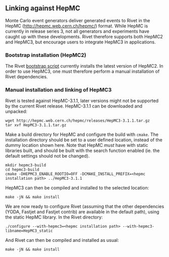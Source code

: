 ## Linking against HepMC

Monte Carlo event generators deliver generated events to Rivet in the HepMC (http://hepmc.web.cern.ch/hepmc/) format. While HepMC is currently in release series 3, not all generators and experiments have caught up with these developments. Rivet therefore supports both HepMC2 and HepMC3, but encourage users to integrate HepMC3 in applications.

### Bootstrap installation (HepMC2)

The Rivet [bootstrap script](installation.md) currently installs the latest version of HepMC2. In order to use HepMC3, one must therefore perform a manual installation of Rivet dependencies.

### Manual installation and linking of HepMC3

Rivet is tested against HepMC-3.1.1, later versions might not be supported by the current Rivet release. HepMC-3.1.1 can be downloaded and unpacked:

```
wget http://hepmc.web.cern.ch/hepmc/releases/HepMC3-3.1.1.tar.gz
tar xvf HepMC3-3.1.1.tar.gz
```
Make a build directory for HepMC and configure the build with `cmake`. The installation directory should be set to a user defined location, instead of the dummy location shown here. Note that HepMC *must* have with static libraries built, and should be built with the search function enabled (ie. the default settings should not be changed).

```
mkdir hepmc3-build
cd hepmc3-build
cmake -DHEPMC3_ENABLE_ROOTIO=OFF -DCMAKE_INSTALL_PREFIX=<hepmc installation path> ../HepMC3-3.1.1

```
HepMC3 can then be compiled and installed to the selected location:

```
make -jN && make install
```
We are now ready to configure Rivet (assuming that the other dependencies (YODA, Fastjet and Fastjet contrib) are available in the default path), using the static HepMC library. In the Rivet directory:
```
./configure --with-hepmc3=<hepmc installation path> --with-hepmc3-libname=HepMC3_static
```
And Rivet can then be compiled and installed as usual:
```
make -jN && make install
```
